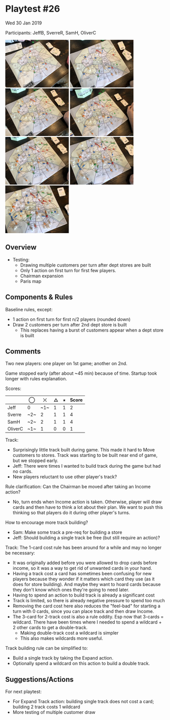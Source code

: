 # Playtest #26

Wed 30 Jan 2019

Participants: JeffB, SverreR, SamH, OliverC

<img src="images/pt26/pt26-1050.jpg" height="150px"/> <img src="images/pt26/pt26-1051.jpg" height="150px"/> <img src="images/pt26/pt26-1052.jpg" height="150px"/> <img src="images/pt26/pt26-1053.jpg" height="150px"/> <img src="images/pt26/pt26-1054.jpg" height="150px"/> <img src="images/pt26/pt26-1055.jpg" height="150px"/> <img src="images/pt26/pt26-1056.jpg" height="150px"/> 

## Overview

* Testing:
	* Drawing multiple customers per turn after dept stores are built
	* Only 1 action on first turn for first few players.
	* Chairman expansion
	* Paris map

## Components & Rules

Baseline rules, except:

* 1 action on first turn for first n/2 players (rounded down)
* Draw 2 customers per turn after 2nd dept store is built
	* This replaces having a burst of customers appear when a dept store is built

## Comments

Two new players: one player on 1st game; another on 2nd.

Game stopped early (after about ~45 min) because of time. Startup took longer with rules explanation.

Scores: 

|         |  ◯  |  ⤫  |  △  |  ⭒  | Score |
| ------- | --- | --- | --- | --- | --- |
| Jeff    |  0  | ~1~ |  1  |  1  |  2  |
| Sverre  | ~2~ |  2  |  1  |  1  |  4  |
| SamH    | ~2~ |  2  |  1  |  1  |  4  |
| OliverC | ~1~ |  1  |  0  |  0  |  1  |

Track:

* Surprisingly little track built during game. This made it hard to Move customers to stores. Track was starting to be built near end of game, but we stopped early.
* Jeff: There were times I wanted to build track during the game but had no cards.
* New players reluctant to use other player's track?

Rule clarification: Can the Chairman be moved after taking an Income action?

* No, turn ends when Income action is taken. Otherwise, player will draw cards and then have to think a lot about their plan. We want to push this thinking so that players do it during other player's turns.

How to encourage more track building?

* Sam: Make some track a pre-req for building a store
* Jeff: Should building a single track be free (but still require an action)?

Track: The 1-card cost rule has been around for a while and may no longer be necessary:

* It was originally added before you were allowed to drop cards before income, so it was a way to get rid of unwanted cards in your hand.
* Having a track cost a card has sometimes been confusing for new players because they wonder if it matters which card they use (as it does for store building). And maybe they want to hoard cards because they don't know which ones they're going to need later.
* Having to spend an action to build track is already a significant cost
* Track is limited, so there is already negative pressure to spend too much
* Removing the card cost here also reduces the "feel-bad" for starting a turn with 0 cards, since you can place track and then draw Income.
* The 3-card for 2-track cost is also a rule oddity. Esp now that 3-cards = wildcard. There have been times where I needed to spend a wildcard + 2 other cards to get a double-track.
	* Making double-track cost a wildcard is simpler
	* This also makes wildcards more useful.

Track building rule can be simplified to:

* Build a single track by taking the Expand action.
* Optionally spend a wildcard on this action to build a double track.

## Suggestions/Actions

For next playtest:

* For Expand Track action: building single track does not cost a card; building 2 track costs 1 wildcard
* More testing of multiple customer draw
